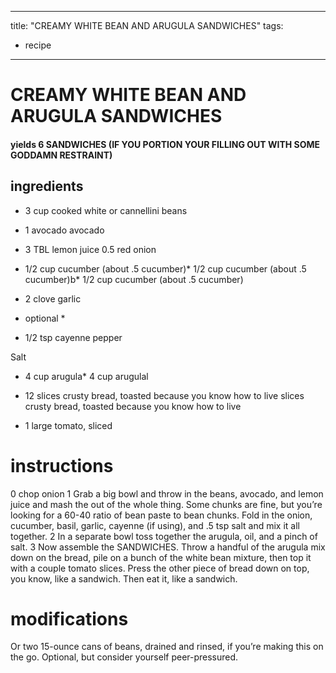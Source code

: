 

	
---
title: "CREAMY WHITE BEAN AND ARUGULA SANDWICHES"
tags:
  - recipe
---
# CREAMY WHITE BEAN AND ARUGULA SANDWICHES
#### yields 6 SANDWICHES (IF YOU PORTION YOUR FILLING OUT WITH SOME GODDAMN RESTRAINT)
## ingredients
* 3 cup cooked white or cannellini beans
* 1 avocado avocado
* 3 TBL lemon juice
0.5 red onion
* 1/2 cup cucumber (about .5 cucumber)* 1/2 cup cucumber (about .5 cucumber)b* 1/2 cup cucumber (about .5 cucumber)
* 2 clove garlic



* optional *
* 1/2 tsp cayenne pepper

Salt
* 4 cup arugula* 4 cup arugulal

* 12 slices crusty bread, toasted because you know how to live slices crusty bread, toasted because you know how to live
* 1 large tomato, sliced

# instructions
0 chop onion
1 Grab a big bowl and throw in the beans, avocado, and lemon juice and mash the   out of the whole thing. Some chunks are fine, but you’re looking for a 60-40 ratio of bean paste to bean chunks. Fold in the onion, cucumber, basil, garlic, cayenne (if using), and .5 tsp salt and mix it all together.
2 In a separate bowl toss together the arugula, oil, and a pinch of salt.
3 Now assemble the SANDWICHES. Throw a handful of the arugula mix down on the bread, pile on a bunch of the white bean mixture, then top it with a couple tomato slices. Press the other piece of bread down on top, you know, like a  sandwich. Then eat it, like a  sandwich.

# modifications

Or two 15-ounce cans of beans, drained and rinsed, if you’re making this    on the go.
 Optional, but consider yourself  peer-pressured.
	
	
